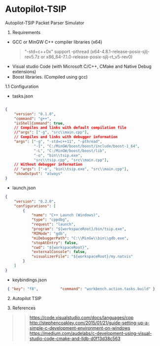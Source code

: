 # Autopilot-TSIP
Autopilot-TSIP Packet Parser Simulator


1. Requirements

- GCC or MinGW C++ compiler libraries (x64)
    > "-std=c++0x" support -pthread (x64-4.8.1-release-posix-sjlj-rev5.7z or x86_64-7.1.0-release-posix-sjlj-rt_v5-rev0)
- Visual studio Code (with Microsoft C/C++, CMake and Native Debug extensions)
- Boost libraries. (Compiled using gcc)



1.1 Configuration

  - tasks.json

```json

{
    "version": "0.1.0",
    "command": "g++",
    "isShellCommand": true,
    // Compiles and links with default compilation file
    //"args": ["-g", "src\\main.cpp"],
    // Compiles and links with debugger information
    "args": ["-g", "-std=c++11", "-pthread",
             "-I", "C:/MinGW/boost/boost/include/boost-1_64", 
             "-L", "C:/MinGW/boost/boost/lib", 
             "-o", "bin\\tsip.exe",  
             "src\\tsip.cpp", "src\\main.cpp"],
    // Without debugger information
    // "args": ["-o", "bin\\tsip.exe", "src\\main.cpp"],
    "showOutput": "always"
}
```

  - launch.json
 
```json
{
    "version": "0.2.0",
    "configurations": [
        {
            "name": "C++ Launch (Windows)",
            "type": "cppdbg",
            "request": "launch",
            "program": "${workspaceRoot}/bin/tsip.exe",
            "MIMode": "gdb",
            "miDebuggerPath": "C:\\MinGw\\bin\\gdb.exe",
            "stopAtEntry": false,
            "cwd": "${workspaceRoot}",
            "externalConsole": false,
            "visualizerFile": "${workspaceRoot}/my.natvis"
        }
    ]
}

```

  - keybindings.json

```json
 { "key": "f8",          "command": "workbench.action.tasks.build" }
```

2. Autopilot TSIP



3. References

>> https://code.visualstudio.com/docs/languages/cpp
>> http://stephencoakley.com/2015/01/21/guide-setting-up-a-simple-c-development-environment-on-windows
>> https://medium.com/audelabs/c-development-using-visual-studio-code-cmake-and-lldb-d0f13d38c563
